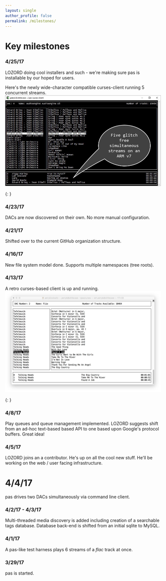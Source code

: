 ```yaml
---
layout: single
author_profile: false
permalink: /milestones/
---
```


Key milestones
===


### 4/25/17

LOZORD doing cool installers and such - we're making sure pas is installable by our hoped for users. 

Here's the newly wide-character compatible curses-client running 5 concurrent streams.![ss2]

[ss2]: ../assets/ss2.jpg
{: }

### 4/23/17

DACs are now discovered on their own. No more manual configuration.

### 4/21/17

Shifted over to the current GitHub organization structure.

### 4/16/17

New file system model done. Supports multiple namespaces (tree roots).

### 4/13/17

A retro curses-based client is up and running. ![ss1]

[ss1]: ../assets/ss1.jpg
{: }

### 4/8/17

Play queues and queue management implemented. LOZORD suggests shift from an ad-hoc text-based based API to one based upon Google's protocol buffers. Great idea!


### 4/5/17

LOZORD joins an a contributor. He's up on all the cool new stuff. He'll be working on the web / user facing infrastructure.

# 4/4/17

pas drives two DACs simultaneously via command line client.

### 4/2/17 - 4/3/17

Multi-threaded media discovery is added including creation of a searchable tags database. Database back-end is shifted from an initial sqlite to MySQL.

### 4/1/17

A pas-like test harness plays 6 streams of a *flac* track at once.

### 3/29/17

pas is started.
